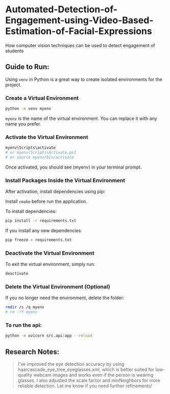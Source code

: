 # Automated-Detection-of-Engagement-using-Video-Based-Estimation-of-Facial-Expressions

How computer vision techniques can be used to detect engagement of students


## Guide to Run:

Using `venv` in Python is a great way to create isolated environments for the project.

### Create a Virtual Environment

```sh
python -m venv myenv
```

`myenv` is the name of the virtual environment. You can replace it with any name you prefer.

### Activate the Virtual Environment

```sh
myenv\Scripts\activate
# or myenv\Scripts\Activate.ps1
# or source myenv/bin/activate
```

Once activated, you should see (myenv) in your terminal prompt.

### Install Packages Inside the Virtual Environment
After activation, install dependencies using pip:  

Install `cmake` before run the application.  

To install dependencies:  

```sh
pip install -r requirements.txt
```

If you install any new dependencies:

```sh
pip freeze > requirements.txt
```

### Deactivate the Virtual Environment
To exit the virtual environment, simply run:

```sh
deactivate
```

### Delete the Virtual Environment (Optional)

If you no longer need the environment, delete the folder:

```sh
rmdir /s /q myenv
# rm -rf myenv
```

### To run the api:

```sh
python -m uvicorn src.api:app --reload
```


## Research Notes:

> I've improved the eye detection accuracy by using haarcascade_eye_tree_eyeglasses.xml, which is better suited for low-quality webcam images and works even if the person is wearing glasses. I also adjusted the scale factor and minNeighbors for more reliable detection. Let me know if you need further refinements!